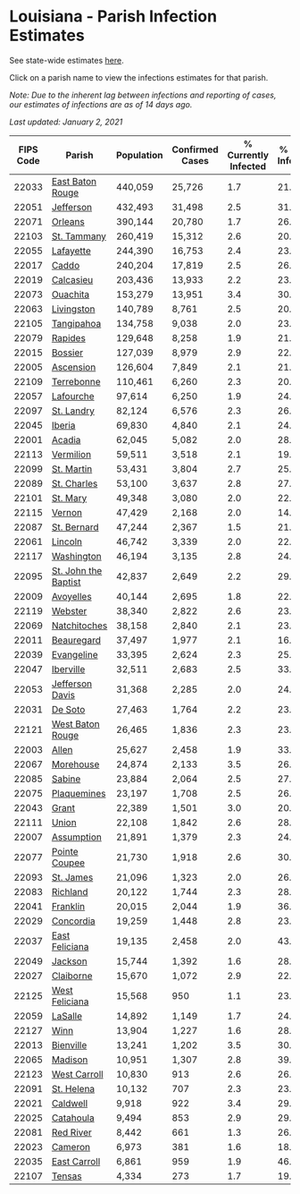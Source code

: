 # Louisiana - Parish Infection Estimates

See state-wide estimates [here](/infections/us-la).

Click on a parish name to view the infections estimates for that parish.

*Note: Due to the inherent lag between infections and reporting of cases, our estimates of infections are as of 14 days ago.*

*Last updated: January 2, 2021*

|   FIPS Code |                                       Parish |   Population |   Confirmed Cases |   % Currently Infected |   % Total Infected |
|-------------|----------------------------------------------|--------------|-------------------|------------------------|--------------------|
|       22033 |         [East Baton Rouge](east-baton-rouge) |      440,059 |            25,726 |                    1.7 |               21.2 |
|       22051 |                       [Jefferson](jefferson) |      432,493 |            31,498 |                    2.5 |               31.2 |
|       22071 |                           [Orleans](orleans) |      390,144 |            20,780 |                    1.7 |               26.8 |
|       22103 |                   [St. Tammany](st.-tammany) |      260,419 |            15,312 |                    2.6 |               20.7 |
|       22055 |                       [Lafayette](lafayette) |      244,390 |            16,753 |                    2.4 |               23.0 |
|       22017 |                               [Caddo](caddo) |      240,204 |            17,819 |                    2.5 |               26.6 |
|       22019 |                       [Calcasieu](calcasieu) |      203,436 |            13,933 |                    2.2 |               23.1 |
|       22073 |                         [Ouachita](ouachita) |      153,279 |            13,951 |                    3.4 |               30.5 |
|       22063 |                     [Livingston](livingston) |      140,789 |             8,761 |                    2.5 |               20.1 |
|       22105 |                     [Tangipahoa](tangipahoa) |      134,758 |             9,038 |                    2.0 |               23.3 |
|       22079 |                           [Rapides](rapides) |      129,648 |             8,258 |                    1.9 |               21.1 |
|       22015 |                           [Bossier](bossier) |      127,039 |             8,979 |                    2.9 |               22.4 |
|       22005 |                       [Ascension](ascension) |      126,604 |             7,849 |                    2.1 |               21.9 |
|       22109 |                     [Terrebonne](terrebonne) |      110,461 |             6,260 |                    2.3 |               20.1 |
|       22057 |                       [Lafourche](lafourche) |       97,614 |             6,250 |                    1.9 |               24.0 |
|       22097 |                     [St. Landry](st.-landry) |       82,124 |             6,576 |                    2.3 |               26.5 |
|       22045 |                             [Iberia](iberia) |       69,830 |             4,840 |                    2.1 |               24.5 |
|       22001 |                             [Acadia](acadia) |       62,045 |             5,082 |                    2.0 |               28.1 |
|       22113 |                       [Vermilion](vermilion) |       59,511 |             3,518 |                    2.1 |               19.2 |
|       22099 |                     [St. Martin](st.-martin) |       53,431 |             3,804 |                    2.7 |               25.0 |
|       22089 |                   [St. Charles](st.-charles) |       53,100 |             3,637 |                    2.8 |               27.2 |
|       22101 |                         [St. Mary](st.-mary) |       49,348 |             3,080 |                    2.0 |               22.3 |
|       22115 |                             [Vernon](vernon) |       47,429 |             2,168 |                    2.0 |               14.2 |
|       22087 |                   [St. Bernard](st.-bernard) |       47,244 |             2,367 |                    1.5 |               21.3 |
|       22061 |                           [Lincoln](lincoln) |       46,742 |             3,339 |                    2.0 |               22.5 |
|       22117 |                     [Washington](washington) |       46,194 |             3,135 |                    2.8 |               24.6 |
|       22095 | [St. John the Baptist](st.-john-the-baptist) |       42,837 |             2,649 |                    2.2 |               29.6 |
|       22009 |                       [Avoyelles](avoyelles) |       40,144 |             2,695 |                    1.8 |               22.1 |
|       22119 |                           [Webster](webster) |       38,340 |             2,822 |                    2.6 |               23.5 |
|       22069 |                 [Natchitoches](natchitoches) |       38,158 |             2,840 |                    2.1 |               23.5 |
|       22011 |                     [Beauregard](beauregard) |       37,497 |             1,977 |                    2.1 |               16.9 |
|       22039 |                     [Evangeline](evangeline) |       33,395 |             2,624 |                    2.3 |               25.6 |
|       22047 |                       [Iberville](iberville) |       32,511 |             2,683 |                    2.5 |               33.3 |
|       22053 |           [Jefferson Davis](jefferson-davis) |       31,368 |             2,285 |                    2.0 |               24.3 |
|       22031 |                           [De Soto](de-soto) |       27,463 |             1,764 |                    2.2 |               23.8 |
|       22121 |         [West Baton Rouge](west-baton-rouge) |       26,465 |             1,836 |                    2.3 |               23.9 |
|       22003 |                               [Allen](allen) |       25,627 |             2,458 |                    1.9 |               33.5 |
|       22067 |                       [Morehouse](morehouse) |       24,874 |             2,133 |                    3.5 |               26.7 |
|       22085 |                             [Sabine](sabine) |       23,884 |             2,064 |                    2.5 |               27.0 |
|       22075 |                   [Plaquemines](plaquemines) |       23,197 |             1,708 |                    2.5 |               26.4 |
|       22043 |                               [Grant](grant) |       22,389 |             1,501 |                    3.0 |               20.0 |
|       22111 |                               [Union](union) |       22,108 |             1,842 |                    2.6 |               28.9 |
|       22007 |                     [Assumption](assumption) |       21,891 |             1,379 |                    2.3 |               24.0 |
|       22077 |               [Pointe Coupee](pointe-coupee) |       21,730 |             1,918 |                    2.6 |               30.3 |
|       22093 |                       [St. James](st.-james) |       21,096 |             1,323 |                    2.0 |               26.8 |
|       22083 |                         [Richland](richland) |       20,122 |             1,744 |                    2.3 |               28.7 |
|       22041 |                         [Franklin](franklin) |       20,015 |             2,044 |                    1.9 |               36.2 |
|       22029 |                       [Concordia](concordia) |       19,259 |             1,448 |                    2.8 |               23.5 |
|       22037 |             [East Feliciana](east-feliciana) |       19,135 |             2,458 |                    2.0 |               43.0 |
|       22049 |                           [Jackson](jackson) |       15,744 |             1,392 |                    1.6 |               28.0 |
|       22027 |                       [Claiborne](claiborne) |       15,670 |             1,072 |                    2.9 |               22.1 |
|       22125 |             [West Feliciana](west-feliciana) |       15,568 |               950 |                    1.1 |               23.2 |
|       22059 |                           [LaSalle](lasalle) |       14,892 |             1,149 |                    1.7 |               24.5 |
|       22127 |                                 [Winn](winn) |       13,904 |             1,227 |                    1.6 |               28.9 |
|       22013 |                       [Bienville](bienville) |       13,241 |             1,202 |                    3.5 |               30.4 |
|       22065 |                           [Madison](madison) |       10,951 |             1,307 |                    2.8 |               39.3 |
|       22123 |                 [West Carroll](west-carroll) |       10,830 |               913 |                    2.6 |               26.1 |
|       22091 |                     [St. Helena](st.-helena) |       10,132 |               707 |                    2.3 |               23.4 |
|       22021 |                         [Caldwell](caldwell) |        9,918 |               922 |                    3.4 |               29.3 |
|       22025 |                       [Catahoula](catahoula) |        9,494 |               853 |                    2.9 |               29.8 |
|       22081 |                       [Red River](red-river) |        8,442 |               661 |                    1.3 |               26.2 |
|       22023 |                           [Cameron](cameron) |        6,973 |               381 |                    1.6 |               18.0 |
|       22035 |                 [East Carroll](east-carroll) |        6,861 |               959 |                    1.9 |               46.7 |
|       22107 |                             [Tensas](tensas) |        4,334 |               273 |                    1.7 |               19.9 |